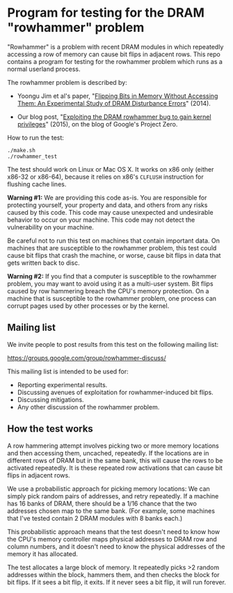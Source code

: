 
# Program for testing for the DRAM "rowhammer" problem


"Rowhammer" is a problem with recent DRAM modules in which repeatedly
accessing a row of memory can cause bit flips in adjacent rows.  This
repo contains a program for testing for the rowhammer problem which
runs as a normal userland process.

The rowhammer problem is described by:

* Yoongu Jim et al's paper, "[Flipping Bits in Memory Without
  Accessing Them: An Experimental Study of DRAM Disturbance
  Errors](http://users.ece.cmu.edu/~yoonguk/papers/kim-isca14.pdf)"
  (2014).

* Our blog post, "[Exploiting the DRAM rowhammer bug to gain kernel
  privileges](http://googleprojectzero.blogspot.com/2015/03/exploiting-dram-rowhammer-bug-to-gain.html)"
  (2015), on the blog of Google's Project Zero.

How to run the test:

```
./make.sh
./rowhammer_test
```

The test should work on Linux or Mac OS X.  It works on x86 only
(either x86-32 or x86-64), because it relies on x86's `CLFLUSH`
instruction for flushing cache lines.

**Warning #1:** We are providing this code as-is.  You are responsible
for protecting yourself, your property and data, and others from any
risks caused by this code.  This code may cause unexpected and
undesirable behavior to occur on your machine.  This code may not
detect the vulnerability on your machine.

Be careful not to run this test on machines that contain important
data.  On machines that are susceptible to the rowhammer problem, this
test could cause bit flips that crash the machine, or worse, cause bit
flips in data that gets written back to disc.

**Warning #2:** If you find that a computer is susceptible to the
rowhammer problem, you may want to avoid using it as a multi-user
system.  Bit flips caused by row hammering breach the CPU's memory
protection.  On a machine that is susceptible to the rowhammer
problem, one process can corrupt pages used by other processes or by
the kernel.


## Mailing list

We invite people to post results from this test on the following
mailing list:

https://groups.google.com/group/rowhammer-discuss/

This mailing list is intended to be used for:

* Reporting experimental results.
* Discussing avenues of exploitation for rowhammer-induced bit flips.
* Discussing mitigations.
* Any other discussion of the rowhammer problem.


## How the test works

A row hammering attempt involves picking two or more memory locations
and then accessing them, uncached, repeatedly.  If the locations are
in different rows of DRAM but in the same bank, this will cause the
rows to be activated repeatedly.  It is these repeated row activations
that can cause bit flips in adjacent rows.

We use a probabilistic approach for picking memory locations: We can
simply pick random pairs of addresses, and retry repeatedly.  If a
machine has 16 banks of DRAM, there should be a 1/16 chance that the
two addresses chosen map to the same bank.  (For example, some
machines that I've tested contain 2 DRAM modules with 8 banks each.)

This probabilistic approach means that the test doesn't need to know
how the CPU's memory controller maps physical addresses to DRAM row
and column numbers, and it doesn't need to know the physical addresses
of the memory it has allocated.

The test allocates a large block of memory.  It repeatedly picks >2
random addresses within the block, hammers them, and then checks the
block for bit flips.  If it sees a bit flip, it exits.  If it never
sees a bit flip, it will run forever.
